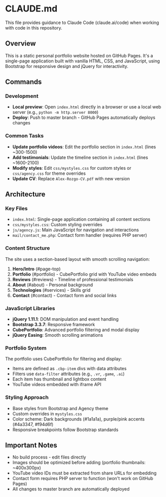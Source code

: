 # CLAUDE.md

This file provides guidance to Claude Code (claude.ai/code) when working with code in this repository.

## Overview

This is a static personal portfolio website hosted on GitHub Pages. It's a single-page application built with vanilla HTML, CSS, and JavaScript, using Bootstrap for responsive design and jQuery for interactivity.

## Commands

### Development
- **Local preview**: Open `index.html` directly in a browser or use a local web server (e.g., `python -m http.server 8000`)
- **Deploy**: Push to master branch - GitHub Pages automatically deploys changes

### Common Tasks
- **Update portfolio videos**: Edit the portfolio section in `index.html` (lines ~300-1500)
- **Add testimonials**: Update the timeline section in `index.html` (lines ~1600-2100)
- **Modify styles**: Edit `css/mystyles.css` for custom styles or `css/agency.css` for theme overrides
- **Update CV**: Replace `Alex-Rozgo-CV.pdf` with new version

## Architecture

### Key Files
- `index.html`: Single-page application containing all content sections
- `css/mystyles.css`: Custom styling overrides
- `js/agency.js`: Main JavaScript for navigation and interactions
- `mail/contact_me.php`: Contact form handler (requires PHP server)

### Content Structure
The site uses a section-based layout with smooth scrolling navigation:
1. **Hero/Intro** (#page-top)
2. **Portfolio** (#portfolio) - CubePortfolio grid with YouTube video embeds
3. **Reviews** (#reviews) - Timeline of professional testimonials
4. **About** (#about) - Personal background
5. **Technologies** (#services) - Skills grid
6. **Contact** (#contact) - Contact form and social links

### JavaScript Libraries
- **jQuery 1.11.1**: DOM manipulation and event handling
- **Bootstrap 3.3.7**: Responsive framework
- **CubePortfolio**: Advanced portfolio filtering and modal display
- **jQuery Easing**: Smooth scrolling animations

### Portfolio System
The portfolio uses CubePortfolio for filtering and display:
- Items are defined as `.cbp-item` divs with data attributes
- Filters use `data-filter` attributes (e.g., `.vr`, `.game`, `.ai`)
- Each item has thumbnail and lightbox content
- YouTube videos embedded with iframe API

### Styling Approach
- Base styles from Bootstrap and Agency theme
- Custom overrides in `mystyles.css`
- Color scheme: Dark backgrounds (#1a1a1a), purple/pink accents (#4a3347, #f94d6f)
- Responsive breakpoints follow Bootstrap standards

## Important Notes
- No build process - edit files directly
- Images should be optimized before adding (portfolio thumbnails: ~400x300px)
- YouTube video IDs must be extracted from share URLs for embedding
- Contact form requires PHP server to function (won't work on GitHub Pages)
- All changes to master branch are automatically deployed